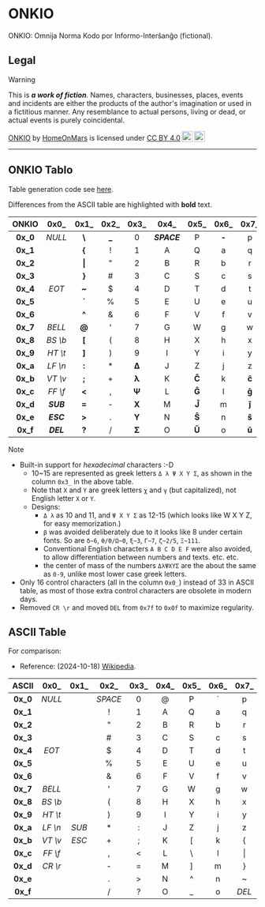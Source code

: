 <!-- -*- coding: utf-8 -*- -->

ONKIO
===============================================================================

ONKIO: Omnija Norma Kodo por Informo-Interŝanĝo (fictional).


Legal
-------------------------------------------------------------------------------

> [!WARNING]
> This is ***a work of fiction***.
> Names, characters, businesses, places, events and incidents
> are either the products of the author's imagination or used in a fictitious manner.
> Any resemblance to actual persons, living or dead, or actual events is purely coincidental.

<p xmlns:cc="http://creativecommons.org/ns#" xmlns:dct="http://purl.org/dc/terms/"><a property="dct:title" rel="cc:attributionURL" href="https://github.com/HomeOnMars/projektoOmnijo/blob/master/teknikajxoj/ONKIO.md">ONKIO</a> by <a rel="cc:attributionURL dct:creator" property="cc:attributionName" href="https://github.com/HomeOnMars">HomeOnMars</a> is licensed under <a href="https://creativecommons.org/licenses/by/4.0/?ref=chooser-v1" target="_blank" rel="license noopener noreferrer" style="display:inline-block;">CC BY 4.0<img style="height:22px!important;margin-left:3px;vertical-align:text-bottom;" src="https://mirrors.creativecommons.org/presskit/icons/cc.svg?ref=chooser-v1" alt=""><img style="height:22px!important;margin-left:3px;vertical-align:text-bottom;" src="https://mirrors.creativecommons.org/presskit/icons/by.svg?ref=chooser-v1" alt=""></a></p>

-------------------------------------------------------------------------------









ONKIO Tablo
-------------------------------------------------------------------------------

Table generation code see [here](ONKIO.py).

Differences from the ASCII table are highlighted with **bold** text.

|    ONKIO    |    0x0\_    |    0x1\_    |    0x2\_    |    0x3\_    |    0x4\_    |    0x5\_    |    0x6\_    |    0x7\_    |
|  :-------:  |   :-----:   |   :-----:   |   :-----:   |   :-----:   |   :-----:   |   :-----:   |   :-----:   |   :-----:   |
|  **0x\_0**  |   *NULL*    |   **\\**    |   **\_**    |      0      | ***SPACE*** |      P      |    **‑**    |      p      |
|  **0x\_1**  |             |   **\{**    |     \!      |      1      |      A      |      Q      |      a      |      q      |
|  **0x\_2**  |             |   **\|**    |      "      |      2      |      B      |      R      |      b      |      r      |
|  **0x\_3**  |             |   **\}**    |     \#      |      3      |      C      |      S      |      c      |      s      |
|  **0x\_4**  |    *EOT*    |    **~**    |      $      |      4      |      D      |      T      |      d      |      t      |
|  **0x\_5**  |             |   **\`**    |      %      |      5      |      E      |      U      |      e      |      u      |
|  **0x\_6**  |             |    **^**    |      &      |      6      |      F      |      V      |      f      |      v      |
|  **0x\_7**  |   *BELL*    |   **\@**    |      '      |      7      |      G      |      W      |      g      |      w      |
|  **0x\_8**  |  *BS \\b*   |   **\[**    |     \(      |      8      |      H      |      X      |      h      |      x      |
|  **0x\_9**  |  *HT \\t*   |   **\]**    |     \)      |      9      |      I      |      Y      |      i      |      y      |
|  **0x\_a**  |  *LF \\n*   |    **:**    |     \*      |    **Δ**    |      J      |      Z      |      j      |      z      |
|  **0x\_b**  |  *VT \\v*   |    **;**    |     \+      |    **λ**    |      K      |    **Ĉ**    |      k      |    **ĉ**    |
|  **0x\_c**  |  *FF \\f*   |   **\<**    |      ,      |    **Ψ**    |      L      |    **Ĝ**    |      l      |    **ĝ**    |
|  **0x\_d**  |  ***SUB***  |    **=**    |     \-      |    **Χ**    |      M      |    **Ĵ**    |      m      |    **ĵ**    |
|  **0x\_e**  |  ***ESC***  |   **\>**    |     \.      |    **Υ**    |      N      |    **Ŝ**    |      n      |    **ŝ**    |
|  **0x\_f**  |  ***DEL***  |    **?**    |      /      |    **Σ**    |      O      |    **Ŭ**    |      o      |    **ŭ**    |

> [!NOTE]
>
> - Built-in support for *hexadecimal* characters :-D
>   - 10~15 are represented as greek letters `Δ λ Ψ Χ Υ Σ`, as shown in the column `0x3_` in the above table.
>   - Note that `Χ` and `Υ` are greek letters `χ` and `γ` (but capitalized), not English letter `X` or `Y`.
>   - Designs:
>     - `Δ λ` as 10 and 11, and `Ψ Χ Υ Σ` as 12-15 (which looks like W X Y Z, for easy memorization.)
>     - `β` was avoided deliberately due to it looks like 8 under certain fonts. So are `δ~6`, `θ/Θ/Ω~0`, `ξ~3`, `Γ~7`, `ζ~2/5`, `Ξ~111`.
>     - Conventional English characters `A B C D E F` were also avoided, to allow differentiation between numbers and texts. etc. etc.
>     - the center of mass of the numbers `ΔλΨΧΥΣ` are the about the same as `0-9`, unlike most lower case greek letters.
> - Only 16 control characters (all in the column `0x0_`) instead of 33 in ASCII table, as most of those extra control characters are obsolete in modern days.
> - Removed `CR \r` and moved `DEL` from `0x7f` to `0x0f` to maximize regularity.









ASCII Table
-------------------------------------------------------------------------------

For comparison:

- Reference: (2024-10-18) [Wikipedia](https://en.wikipedia.org/wiki/ASCII).

|    ASCII    |    0x0\_    |    0x1\_    |    0x2\_    |    0x3\_    |    0x4\_    |    0x5\_    |    0x6\_    |    0x7\_    |
|  :-------:  |   :-----:   |   :-----:   |   :-----:   |   :-----:   |   :-----:   |   :-----:   |   :-----:   |   :-----:   |
|  **0x\_0**  |   *NULL*    |             |   *SPACE*   |      0      |     \@      |      P      |     \`      |      p      |
|  **0x\_1**  |             |             |     \!      |      1      |      A      |      Q      |      a      |      q      |
|  **0x\_2**  |             |             |      "      |      2      |      B      |      R      |      b      |      r      |
|  **0x\_3**  |             |             |     \#      |      3      |      C      |      S      |      c      |      s      |
|  **0x\_4**  |    *EOT*    |             |      $      |      4      |      D      |      T      |      d      |      t      |
|  **0x\_5**  |             |             |      %      |      5      |      E      |      U      |      e      |      u      |
|  **0x\_6**  |             |             |      &      |      6      |      F      |      V      |      f      |      v      |
|  **0x\_7**  |   *BELL*    |             |      '      |      7      |      G      |      W      |      g      |      w      |
|  **0x\_8**  |  *BS \\b*   |             |     \(      |      8      |      H      |      X      |      h      |      x      |
|  **0x\_9**  |  *HT \\t*   |             |     \)      |      9      |      I      |      Y      |      i      |      y      |
|  **0x\_a**  |  *LF \\n*   |    *SUB*    |     \*      |      :      |      J      |      Z      |      j      |      z      |
|  **0x\_b**  |  *VT \\v*   |    *ESC*    |     \+      |      ;      |      K      |     \[      |      k      |     \{      |
|  **0x\_c**  |  *FF \\f*   |             |      ,      |     \<      |      L      |     \\      |      l      |     \|      |
|  **0x\_d**  |  *CR \\r*   |             |     \-      |      =      |      M      |     \]      |      m      |     \}      |
|  **0x\_e**  |             |             |     \.      |     \>      |      N      |      ^      |      n      |      ~      |
|  **0x\_f**  |             |             |      /      |      ?      |      O      |     \_      |      o      |    *DEL*    |
